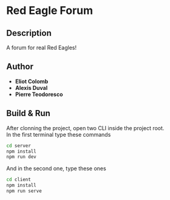 # Red Eagle Forum

## Description
A forum for real Red Eagles!

## Author
* **Eliot Colomb**
* **Alexis Duval**
* **Pierre Teodoresco**

## Build & Run
After clonning the project, open two CLI inside the project root.\
In the first terminal type these commands
```bash
cd server
npm install
npm run dev
```

And in the second one, type these ones
```bash
cd client
npm install
npm run serve
```